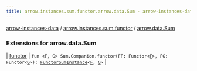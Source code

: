 ```yaml
---
title: arrow.instances.sum.functor.arrow.data.Sum - arrow-instances-data
---
```


[arrow-instances-data](../../index.html) / [arrow.instances.sum.functor](../index.html) / [arrow.data.Sum](./index.html)

### Extensions for arrow.data.Sum

| [functor](functor.html) | `fun <F, G> Sum.Companion.functor(FF: Functor<`[`F`](functor.html#F)`>, FG: Functor<`[`G`](functor.html#G)`>): `[`FunctorSumInstance`](../../arrow.instances/-functor-sum-instance/index.html)`<`[`F`](functor.html#F)`, `[`G`](functor.html#G)`>` |

